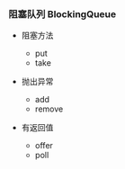 ### 阻塞队列 BlockingQueue

* 阻塞方法
  * put
  * take

* 抛出异常
  * add
  * remove

* 有返回值
  * offer
  * poll